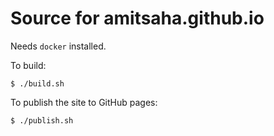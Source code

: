 Source for amitsaha.github.io
=============================

Needs `docker` installed.

To build:

```
$ ./build.sh
```

To publish the site to GitHub pages:

```
$ ./publish.sh
```


